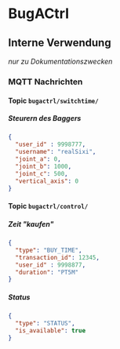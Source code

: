 # BugACtrl


## Interne Verwendung
_nur zu Dokumentationszwecken_

### MQTT Nachrichten

#### Topic `bugactrl/switchtime/`

##### Steurern des Baggers

```json
{
  "user_id" : 9998777,
  "username": "realSixi",
  "joint_a": 0,
  "joint_b": 1000,
  "joint_c": 500,
  "vertical_axis": 0
}
```


#### Topic `bugactrl/control/`

##### Zeit "kaufen" 

```json
{
  "type": "BUY_TIME",
  "transaction_id": 12345,
  "user_id" : 9998877,
  "duration": "PT5M"
}
```


##### Status

```json
{
  "type": "STATUS",
  "is_available": true
}
```
